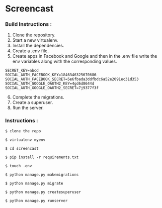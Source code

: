 # Screencast

### Build Instructions :

1. Clone the repository. 
2. Start a new virtualenv. 
3. Install the dependencies.
4. Create a .env file.
5. Create apps in Facebook and Google and then in the .env file write the env variables along with the corresponding values.

```
SECRET_KEY=abcd
SOCIAL_AUTH_FACEBOOK_KEY=1846346325670686
SOCIAL_AUTH_FACEBOOK_SECRET=5e6fbada3ddfbdc6a52e2091ec31d353
SOCIAL_AUTH_GOOGLE_OAUTH2_KEY=4gd6d8644d
SOCIAL_AUTH_GOOGLE_OAUTH2_SECRET=7j9377f3f

```

6. Complete the migrations.
7. Create a superuser.
8. Run the server.


### Instructions :

```
$ clone the repo

$ virtualenv myenv

$ cd screencast

$ pip install -r requirements.txt

$ touch .env

$ python manage.py makemigrations 

$ python manage.py migrate

$ python manage.py createsuperuser

$ python manage.py runserver

```
